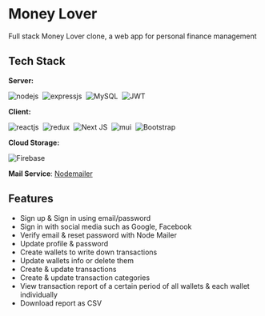 
# Money Lover

Full stack Money Lover clone, a web app for personal finance management



## Tech Stack

**Server:**

![nodejs](https://img.shields.io/badge/Node.js-43853D?style=for-the-badge&logo=node.js&logoColor=white)&nbsp;
![expressjs](https://img.shields.io/badge/Express.js-000000?style=for-the-badge&logo=express&logoColor=white)&nbsp;
![MySQL](https://img.shields.io/badge/mysql-%2300f.svg?style=for-the-badge&logo=mysql&logoColor=white)&nbsp;
![JWT](https://img.shields.io/badge/JWT-black?style=for-the-badge&logo=JSON%20web%20tokens)&nbsp;

**Client:**

![reactjs](https://img.shields.io/badge/React-20232A?style=for-the-badge&logo=react&logoColor=61DAFB)&nbsp;
![redux](https://img.shields.io/badge/Redux-593D88?style=for-the-badge&logo=redux&logoColor=white)&nbsp;
![Next JS](https://img.shields.io/badge/Next-black?style=for-the-badge&logo=next.js&logoColor=white)&nbsp;
![mui](https://img.shields.io/badge/Material--UI-0081CB?style=for-the-badge&logo=material-ui&logoColor=white)&nbsp;
![Bootstrap](https://img.shields.io/badge/bootstrap-%23563D7C.svg?style=for-the-badge&logo=bootstrap&logoColor=white)&nbsp;

**Cloud Storage:**

![Firebase](https://img.shields.io/badge/firebase-%23039BE5.svg?style=for-the-badge&logo=firebase)

**Mail Service**: [Nodemailer](https://nodemailer.com/)





## Features

- Sign up & Sign in using email/password
- Sign in with social media such as Google, Facebook
- Verify email & reset password with Node Mailer
- Update profile & password
- Create wallets to write down transactions
- Update wallets info or delete them
- Create & update transactions
- Create & update transaction categories
- View transaction report of a certain period of all wallets & each wallet individually
- Download report as CSV
